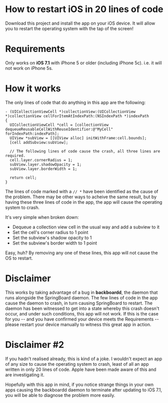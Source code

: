 # How to restart iOS in 20 lines of code

Download this project and install the app on your iOS device. It will allow you to restart the operating system with the tap of the screen!

# Requirements

Only works on **iOS 7.1** with iPhone 5 or older (including iPhone 5c).
i.e. it will not work on iPhone 5s.

# How it works

The only lines of code that do anything in this app are the following:

```objc
- (UICollectionViewCell *)collectionView:(UICollectionView *)collectionView cellForItemAtIndexPath:(NSIndexPath *)indexPath
{
  UICollectionViewCell *cell = [collectionView dequeueReusableCellWithReuseIdentifier:@"MyCell" forIndexPath:indexPath];
  UIView *subView = [[UIView alloc] initWithFrame:cell.bounds];
  [cell addSubview:subView];
  
  // The following lines of code cause the crash, all three lines are required.
  cell.layer.cornerRadius = 1;
  subView.layer.shadowOpacity = 1;
  subView.layer.borderWidth = 1;
  
  return cell;
}
```

The lines of code marked with a `// *` have been identified as the cause of the problem. There may be other ways to acheive the same result, but by having these three lines of code in the app, the app will cause the operating system to crash.

It's very simple when broken down:
* Dequeue a collection view cell in the usual way and add a subview to it
* Set the cell's corner radius to 1 point
* Set the subview's shadow opacity to 1
* Set the subview's border width to 1 point

Easy, huh? By removing any one of these lines, this app will not cause the OS to restart.

# Disclaimer

This works by taking advantage of a bug in **backboardd**, the daemon that runs alongside the SpringBoard daemon. The few lines of code in the app cause the daemon to crash, in turn causing SpringBoard to restart. The daemon has been witnessed to get into a state whereby this crash doesn't occur, and under such conditions, this app will not work. If this is the case for you -- and you have confirmed your device meets the Requirements -- please restart your device manually to witness this great app in action.

# Disclaimer #2

If you hadn't realised already, this is kind of a joke. I wouldn't expect an app of any size to cause the operating system to crash, least of all an app written in only 20 lines of code. Apple have been made aware of this and are investigating it.

Hopefully with this app in mind, if you notice strange things in your own apps causing the backboardd daemon to terminate after updating to iOS 7.1, you will be able to diagnose the problem more easily.
